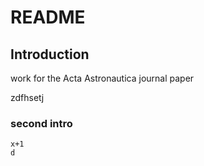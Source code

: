 # README

## Introduction

work for the Acta Astronautica journal paper

zdfhsetj

### second intro

```text
x+1
d
```





